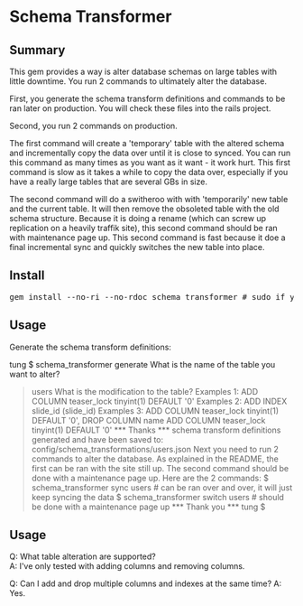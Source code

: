Schema Transformer
=======

Summary
-------
This gem provides a way is alter database schemas on large tables with little downtime.  You run 2 commands to ultimately alter the database.  

First, you generate the schema transform definitions and commands to be ran later on production.  You will check these files into the rails project.

Second, you run 2 commands on production.

The first command will create a 'temporary' table with the altered schema and incrementally copy the data over until it is close to synced.  You can run this command as many times as you want as it want - it work hurt.  This first command is slow as it takes a while to copy the data over, especially if you have a really large tables that are several GBs in size.

The second command will do a switheroo with with 'temporarily' new table and the current table.  It will then remove the obsoleted table with the old schema structure.  Because it is doing a rename (which can screw up replication on a heavily traffik site), this second command should be ran with maintenance page up.  This second command is fast because it doe a final incremental sync and quickly switches the new table into place.

Install
-------

<pre>
gem install --no-ri --no-rdoc schema_transformer # sudo if you need to
</pre>

Usage
-------

Generate the schema transform definitions:

tung $ schema_transformer generate
What is the name of the table you want to alter?
> users
What is the modification to the table?
Examples 1: 
  ADD COLUMN teaser_lock tinyint(1) DEFAULT '0'
Examples 2: 
  ADD INDEX slide_id (slide_id)
Examples 3: 
  ADD COLUMN teaser_lock tinyint(1) DEFAULT '0', DROP COLUMN name
> ADD COLUMN teaser_lock tinyint(1) DEFAULT '0'
*** Thanks ***
schema transform definitions generated and have been saved to: config/schema_transformations/users.json
Next you need to run 2 commands to alter the database.  As explained in the README, the first can be ran with the site still up.  The second command should be done with a maintenance page up.
Here are the 2 commands:
$ schema_transformer sync users  # can be ran over and over, it will just keep syncing the data
$ schema_transformer switch users # should be done with a maintenance page up
*** Thank you ***
tung $ 

Usage
-------

Q: What table alteration are supported?  
A: I've only tested with adding columns and removing columns.

Q: Can I add and drop multiple columns and indexes at the same time?
A: Yes.
